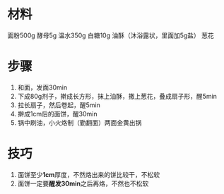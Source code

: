 # 材料
面粉500g
酵母5g
温水350g
白糖10g
油酥（沐浴露状，里面加5g盐）
葱花

# 步骤
1. 和面，发面30min
2. 下成80g剂子，擀成长方形，抹上油酥，撒上葱花，叠成扇子形，醒5min
3. 拉长扇子，然后卷起，醒5min
4. 擀成1cm后的面饼，醒30min
5. 锅中刷油，小火烙制（勤翻面）两面金黄出锅

# 技巧
1. 面饼至少**1cm**厚度，不然烙出来的饼比较干，不松软
2. 面饼一定要**醒发30min**之后再烙，不然也不松软
